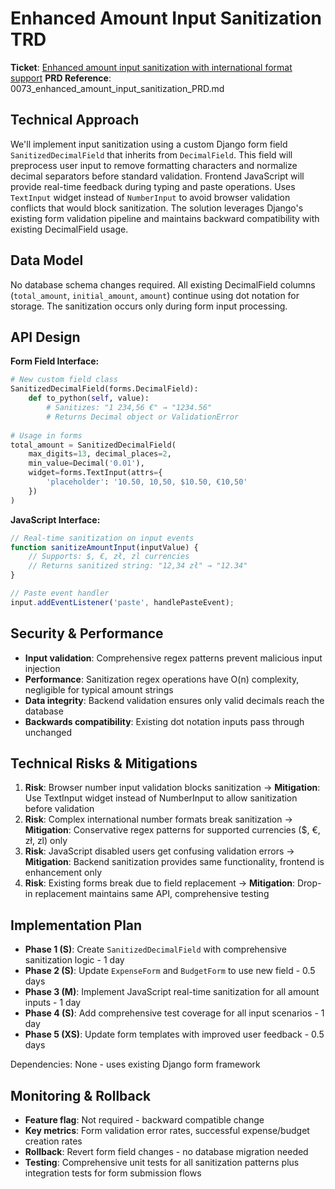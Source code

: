 # Enhanced Amount Input Sanitization TRD

**Ticket**: [Enhanced amount input sanitization with international format support](https://github.com/MarcinOrlowski/pyggy-expense-tracker/issues/73)
**PRD Reference**: 0073_enhanced_amount_input_sanitization_PRD.md

## Technical Approach
We'll implement input sanitization using a custom Django form field `SanitizedDecimalField` that inherits from `DecimalField`. This field will preprocess user input to remove formatting characters and normalize decimal separators before standard validation. Frontend JavaScript will provide real-time feedback during typing and paste operations. Uses `TextInput` widget instead of `NumberInput` to avoid browser validation conflicts that would block sanitization. The solution leverages Django's existing form validation pipeline and maintains backward compatibility with existing DecimalField usage.

## Data Model
No database schema changes required. All existing DecimalField columns (`total_amount`, `initial_amount`, `amount`) continue using dot notation for storage. The sanitization occurs only during form input processing.

## API Design
**Form Field Interface:**
```python
# New custom field class
SanitizedDecimalField(forms.DecimalField):
    def to_python(self, value):
        # Sanitizes: "1 234,56 €" → "1234.56"
        # Returns Decimal object or ValidationError
        
# Usage in forms
total_amount = SanitizedDecimalField(
    max_digits=13, decimal_places=2,
    min_value=Decimal('0.01'),
    widget=forms.TextInput(attrs={
        'placeholder': '10.50, 10,50, $10.50, €10,50'
    })
)
```

**JavaScript Interface:**
```javascript
// Real-time sanitization on input events
function sanitizeAmountInput(inputValue) {
    // Supports: $, €, zł, zl currencies
    // Returns sanitized string: "12,34 zł" → "12.34"
}

// Paste event handler
input.addEventListener('paste', handlePasteEvent);
```

## Security & Performance
- **Input validation**: Comprehensive regex patterns prevent malicious input injection
- **Performance**: Sanitization regex operations have O(n) complexity, negligible for typical amount strings
- **Data integrity**: Backend validation ensures only valid decimals reach the database
- **Backwards compatibility**: Existing dot notation inputs pass through unchanged

## Technical Risks & Mitigations
1. **Risk**: Browser number input validation blocks sanitization → **Mitigation**: Use TextInput widget instead of NumberInput to allow sanitization before validation
2. **Risk**: Complex international number formats break sanitization → **Mitigation**: Conservative regex patterns for supported currencies ($, €, zł, zl) only
3. **Risk**: JavaScript disabled users get confusing validation errors → **Mitigation**: Backend sanitization provides same functionality, frontend is enhancement only
4. **Risk**: Existing forms break due to field replacement → **Mitigation**: Drop-in replacement maintains same API, comprehensive testing

## Implementation Plan
- **Phase 1 (S)**: Create `SanitizedDecimalField` with comprehensive sanitization logic - 1 day
- **Phase 2 (S)**: Update `ExpenseForm` and `BudgetForm` to use new field - 0.5 days
- **Phase 3 (M)**: Implement JavaScript real-time sanitization for all amount inputs - 1 day
- **Phase 4 (S)**: Add comprehensive test coverage for all input scenarios - 1 day
- **Phase 5 (XS)**: Update form templates with improved user feedback - 0.5 days

Dependencies: None - uses existing Django form framework

## Monitoring & Rollback
- **Feature flag**: Not required - backward compatible change
- **Key metrics**: Form validation error rates, successful expense/budget creation rates
- **Rollback**: Revert form field changes - no database migration needed
- **Testing**: Comprehensive unit tests for all sanitization patterns plus integration tests for form submission flows